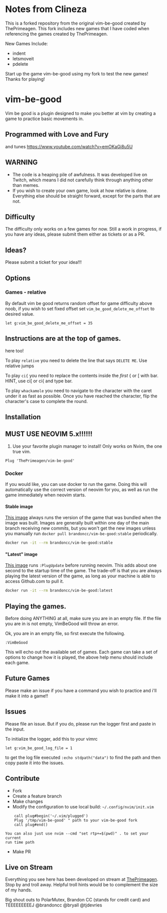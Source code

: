 # Notes from Clineza
This is a forked repository from the original vim-be-good created by ThePrimeagen. This fork includes new games that I have coded when referencing the games created by ThePrimeagen.

New Games Include:
- indent
- letsmoveit
- pdelete

Start up the game vim-be-good using my fork to test the new games! Thanks for playing!


# vim-be-good

Vim be good is a plugin designed to make you better at vim by creating a game
to practice basic movements in.

## Programmed with Love and Fury

and tunes https://www.youtube.com/watch?v=emOKaGi8u5U

## WARNING

-   The code is a heaping pile of awfulness. It was developed live on Twitch,
    which means I did not carefully think through anything other than memes.
-   If you wish to create your own game, look at how relative is done.
    Everything else should be straight forward, except for the parts that are
    not.

## Difficulty

The difficulty only works on a few games for now. Still a work in progress,
if you have any ideas, please submit them either as tickets or as a PR.

## Ideas?

Please submit a ticket for your idea!!!

## Options

### Games - relative

By default vim be good returns random offset for game difficulty above noob, if
you wish to set fixed offset set `vim_be_good_delete_me_offset` to desired
value.

`let g:vim_be_good_delete_me_offset = 35`

## Instructions are at the top of games.

here too!

To play `relative` you need to delete the line that
says `DELETE ME`. Use relative jumps

To play `ci{` you need to replace the contents
inside the _first_ { or [ with bar. HINT, use ci[
or ci{ and type bar.

To play `whackamole` you need to navigate to the character with the caret under
it as fast as possible. Once you have reached the character, flip the
character's case to complete the round.

## Installation

## MUST USE NEOVIM 5.x!!!!!!

1. Use your favorite plugin manager to install! Only works on Nvim, the one true
   vim.

```viml
Plug 'ThePrimeagen/vim-be-good'
```

### Docker

If you would like, you can use docker to run the game. Doing this will
automatically use the correct version of neovim for you, as well as run the
game immediately when neovim starts.

#### Stable image

[This image](https://github.com/brandoncc/docker-vim-be-good/blob/master/stable/Dockerfile) always runs the version of the game that was bundled when the image
was built. Images are generally built within one day of the main branch
receiving new commits, but you won't get the new images unless you manually run
`docker pull brandoncc/vim-be-good:stable` periodically.

```bash
docker run -it --rm brandoncc/vim-be-good:stable
```

#### "Latest" image

[This image](https://github.com/brandoncc/docker-vim-be-good/blob/master/latest/Dockerfile) runs `:PlugUpdate` before running neovim. This adds about one second
to the startup time of the game. The trade-off is that you are always playing
the latest version of the game, as long as your machine is able to access
Github.com to pull it.

```bash
docker run -it --rm brandoncc/vim-be-good:latest
```

## Playing the games.

Before doing ANYTHING at all, make sure you are in an empty file. If the file
you are in is not empty, VimBeGood will throw an error.

Ok, you are in an empty file, so first execute the following.

```viml
:VimBeGood
```

This will echo out the available set of games. Each game can take a set of
options to change how it is played, the above help menu should include each game.

## Future Games

Please make an issue if you have a command you wish to practice and i'll make
it into a game!!

## Issues

Please file an issue. But if you do, please run the logger first and paste in
the input.

To initialize the logger, add this to your vimrc

```
let g:vim_be_good_log_file = 1
```

to get the log file executed `:echo stdpath("data")` to find the path and then
copy paste it into the issues.

## Contribute

-   Fork
-   Create a feature branch
-   Make changes
-   Modify the configuration to use local build:
    `~/.config/nvim/init.vim`

```
    call plug#begin('~/.vim/plugged')
    Plug '/tmp/vim-be-good' " path to your vim-be-good fork
    call plug#end()
```

    You can also just use nvim --cmd "set rtp+=$(pwd)" . to set your current
    run time path

-   Make PR

## Live on Stream

Everything you see here has been developed on stream at [ThePrimeagen](https://twitch.tv/ThePrimeagen).
Stop by and troll away. Helpful troll hints would be to complement the size of my hands.

Big shout outs to PolarMutex, Brandon CC (stands for credit card) and TEEEEEEEEEJ
@brandoncc @bryall @tjdevries
